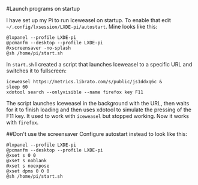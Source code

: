 #Launch programs on startup

I have set up my Pi to run Iceweasel on startup. To enable that edit 
`~/.config/lxsession/LXDE-pi/autostart`. Mine looks like this:

```
@lxpanel --profile LXDE-pi
@pcmanfm --desktop --profile LXDE-pi
@xscreensaver -no-splash
@sh /home/pi/start.sh
```

In `start.sh` I created a script that launches Iceweasel to a specific URL and 
switches it to fullscreen:

```
iceweasel https://metrics.librato.com/s/public/js1ddxq6c &
sleep 60
xdotool search --onlyvisible --name firefox key F11
```

The script launches Iceweasel in the background with the URL, then waits for it to 
finish loading and then uses xdotool to simulate the pressing of the F11 key.
It used to work with `iceweasel` but stopped working. Now it works with `firefox`.

##Don't use the screensaver
Configure autostart instead to look like this:
```
@lxpanel --profile LXDE-pi
@pcmanfm --desktop --profile LXDE-pi
@xset s 0 0
@xset s noblank
@xset s noexpose
@xset dpms 0 0 0
@sh /home/pi/start.sh
```
